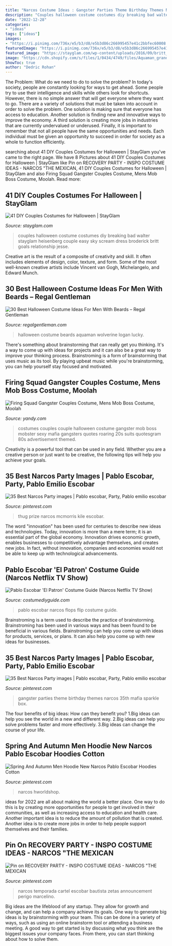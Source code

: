 ```yaml
---
title: "Narcos Costume Ideas : Gangster Parties Theme Birthday Themes Narcos 35th Mafia Sparkle Box"
description: "Couples halloween costume costumes diy breaking bad walter stayglam heisenberg couple easy sky scream dress broderick britt goals relationship jesse"
date: "2022-12-28"
categories:
- "ideas"
tags: ["ideas"]
images:
- "https://i.pinimg.com/736x/e5/b3/d8/e5b3d86c266995457e41c2bbfec60008.jpg"
featuredImage: "https://i.pinimg.com/736x/e5/b3/d8/e5b3d86c266995457e41c2bbfec60008.jpg"
featured_image: "https://stayglam.com/wp-content/uploads/2016/09/britt_broderick_11313539_551523921667122_1842509689_n.jpg"
image: "https://cdn.shopify.com/s/files/1/0434/4749/files/Aquaman_grande.jpg?v=1508159034"
ShowToc: true
author: "Dedric Rohan"
---
```



The Problem: What do we need to do to solve the problem?
In today's society, people are constantly looking for ways to get ahead. Some people try to use their intelligence and skills while others look for shortcuts. However, there is no simple answer that will get everyone where they want to go. There are a variety of solutions that must be taken into account in order to solve the problem. One solution is making sure that everyone has access to education. Another solution is finding new and innovative ways to improve the economy. A third solution is creating more jobs in industries that are currently undervalued or underused. Finally, it is important to remember that not all people have the same opportunities and needs. Each individual must be given an opportunity to succeed in order for society as a whole to function efficiently.

	

		
searching about 41 DIY Couples Costumes for Halloween | StayGlam you've came to the right page. We have 8 Pictures about 41 DIY Couples Costumes for Halloween | StayGlam like Pin on RECOVERY PARTY - INSPO COSTUME IDEAS - NARCOS &quot;THE MEXICAN, 41 DIY Couples Costumes for Halloween | StayGlam and also Firing Squad Gangster Couples Costume, Mens Mob Boss Costume, Moolah. Read more:
		
    
## 41 DIY Couples Costumes For Halloween | StayGlam

<img loading=lazy src="https://stayglam.com/wp-content/uploads/2016/09/britt_broderick_11313539_551523921667122_1842509689_n.jpg" onerror="this.onerror=null;this.src='https://tse1.mm.bing.net/th?id=OIP.F0Mn0I3CEza7ETEyGE5BMQAAAA&amp;pid=15.1';" alt="41 DIY Couples Costumes for Halloween | StayGlam">

_Source: stayglam.com_

>couples halloween costume costumes diy breaking bad walter stayglam heisenberg couple easy sky scream dress broderick britt goals relationship jesse. 

	

Creative art is the result of a composite of creativity and skill. It often includes elements of design, color, texture, and form. Some of the most well-known creative artists include Vincent van Gogh, Michelangelo, and Edward Munch.

    
## 30 Best Halloween Costume Ideas For Men With Beards – Regal Gentleman

<img loading=lazy src="https://cdn.shopify.com/s/files/1/0434/4749/files/Aquaman_grande.jpg?v=1508159034" onerror="this.onerror=null;this.src='https://tse1.mm.bing.net/th?id=OIP.NbN4XmTpvJ6ovDi3iVe04QHaF7&amp;pid=15.1';" alt="30 Best Halloween Costume Ideas For Men With Beards – Regal Gentleman">

_Source: regalgentleman.com_

>halloween costume beards aquaman wolverine logan lucky. 

	

There's something about brainstorming that can really get you thinking. It's a way to come up with ideas for projects and it can also be a great way to improve your thinking process. Brainstroming is a form of brainstorming that uses music as its tool. By playing upbeat music while you're brainstorming, you can help yourself stay focused and motivated.

    
## Firing Squad Gangster Couples Costume, Mens Mob Boss Costume, Moolah

<img loading=lazy src="http://assets.yandycdn.com/Products/CC_01189_EM_9881_CPL_CST2014.jpg" onerror="this.onerror=null;this.src='https://tse3.mm.bing.net/th?id=OIP.av1j76LPLRTOZ3xrwCoEVwAAAA&amp;pid=15.1';" alt="Firing Squad Gangster Couples Costume, Mens Mob Boss Costume, Moolah">

_Source: yandy.com_

>costumes couples couple halloween costume gangster mob boss mobster sexy mafia gangsters quotes roaring 20s suits quotesgram 80s advertisement themed. 

	

Creativity is a powerful tool that can be used in any field. Whether you are a creative person or just want to be creative, the following tips will help you achieve your goals.

    
## 35 Best Narcos Party Images | Pablo Escobar, Party, Pablo Emilio Escobar

<img loading=lazy src="https://i.pinimg.com/474x/01/13/8b/01138b095642831b2ee9b997435350cb--james-bond-party-birthday-cake-toppers.jpg" onerror="this.onerror=null;this.src='https://tse1.mm.bing.net/th?id=OIP.zqaWX11mPfe-GgGzYTXayQAAAA&amp;pid=15.1';" alt="35 Best Narcos Party images | Pablo escobar, Party, Pablo emilio escobar">

_Source: pinterest.com_

>thug prize narcos mcmorris kile escobar. 

	

The word "innovation" has been used for centuries to describe new ideas and technologies. Today, innovation is more than a mere term; it is an essential part of the global economy. Innovation drives economic growth, enables businesses to competitively advantage themselves, and creates new jobs. In fact, without innovation, companies and economies would not be able to keep up with technological advancements.

    
## Pablo Escobar &#039;El Patron&#039; Costume Guide (Narcos Netflix TV Show)

<img loading=lazy src="https://costumediyguide.com/wp-content/uploads/2017/01/pablo-escobar-narcos-flip-flops.jpg" onerror="this.onerror=null;this.src='https://tse2.mm.bing.net/th?id=OIP.pO29e08LOiI1_m_Ea5UJowHaEU&amp;pid=15.1';" alt="Pablo Escobar &#039;El Patron&#039; Costume Guide (Narcos Netflix TV Show)">

_Source: costumediyguide.com_

>pablo escobar narcos flops flip costume guide. 

	

Brainstroming is a term used to describe the practice of brainstorming. Brainstroming has been used in various ways and has been found to be beneficial in various fields. Brainstroming can help you come up with ideas for products, services, or plans. It can also help you come up with new ideas for businesses.

    
## 35 Best Narcos Party Images | Pablo Escobar, Party, Pablo Emilio Escobar

<img loading=lazy src="https://i.pinimg.com/236x/5d/46/d4/5d46d412d1c667f129b0ae5f9da3ac06--gangster-party-theme-parties.jpg" onerror="this.onerror=null;this.src='https://tse4.mm.bing.net/th?id=OIP.O5zV8IWvnB-X2sZ7eElzdAHaJ2&amp;pid=15.1';" alt="35 Best Narcos Party images | Pablo escobar, Party, Pablo emilio escobar">

_Source: pinterest.com_

>gangster parties theme birthday themes narcos 35th mafia sparkle box. 

	

The four benefits of big ideas: How can they benefit you?
1.Big ideas can help you see the world in a new and different way.
2.Big ideas can help you solve problems faster and more effectively.
3.Big ideas can change the course of your life.

    
## Spring And Autumn Men Hoodie New Narcos Pablo Escobar Hoodies Cotton

<img loading=lazy src="https://i.pinimg.com/474x/be/d3/34/bed3344f10b6f22138c26e0be8584a70.jpg" onerror="this.onerror=null;this.src='https://tse3.mm.bing.net/th?id=OIP.-a7rpEXdqjB1D1f_bTZ-cQAAAA&amp;pid=15.1';" alt="Spring And Autumn Men Hoodie New Narcos Pablo Escobar Hoodies Cotton">

_Source: pinterest.com_

>narcos hworldshop. 

	

ideas for 2022 are all about making the world a better place. One way to do this is by creating more opportunities for people to get involved in their communities, as well as increasing access to education and health care. Another important idea is to reduce the amount of pollution that is created. Another idea is to create more jobs in order to help people support themselves and their families.

    
## Pin On RECOVERY PARTY - INSPO COSTUME IDEAS - NARCOS &quot;THE MEXICAN

<img loading=lazy src="https://i.pinimg.com/736x/e5/b3/d8/e5b3d86c266995457e41c2bbfec60008.jpg" onerror="this.onerror=null;this.src='https://tse4.mm.bing.net/th?id=OIP._43YaWK1nW28kWLoHI-TIAAAAA&amp;pid=15.1';" alt="Pin on RECOVERY PARTY - INSPO COSTUME IDEAS - NARCOS &quot;THE MEXICAN">

_Source: pinterest.com_

>narcos temporada cartel escobar bautista zetas announcement perigo marcelino. 

	

Big ideas are the lifeblood of any startup. They allow for growth and change, and can help a company achieve its goals. One way to generate big ideas is by brainstorming with your team. This can be done in a variety of ways, such as using an online brainstorm tool or attending a business meeting. A good way to get started is by discussing what you think are the biggest issues your company faces. From there, you can start thinking about how to solve them.

